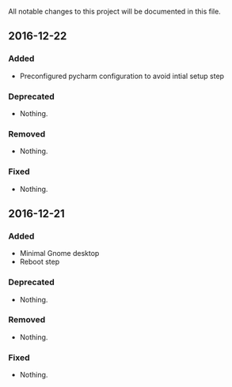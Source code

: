 All notable changes to this project will be documented in this file.


## 2016-12-22

### Added
- Preconfigured pycharm configuration to avoid intial setup step

### Deprecated
- Nothing.

### Removed
- Nothing.

### Fixed
- Nothing.

## 2016-12-21

### Added
- Minimal Gnome desktop
- Reboot step

### Deprecated
- Nothing.

### Removed
- Nothing.

### Fixed
- Nothing.
